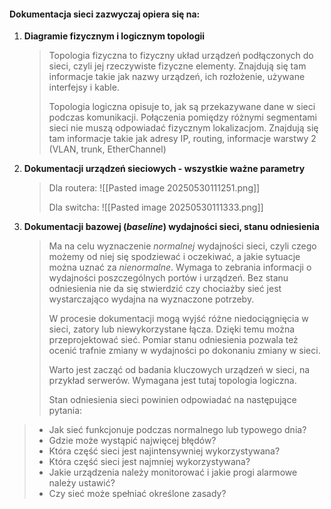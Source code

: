 #### Dokumentacja sieci zazwyczaj opiera się na:
1. **Diagramie fizycznym i logicznym topologii**
   >Topologia fizyczna to fizyczny układ urządzeń podłączonych do sieci, czyli jej rzeczywiste fizyczne elementy. Znajdują się tam informacje takie jak nazwy urządzeń, ich rozłożenie, używane interfejsy i kable.
   >
   >Topologia logiczna opisuje to, jak są przekazywane dane w sieci podczas komunikacji. Połączenia pomiędzy różnymi segmentami sieci nie muszą odpowiadać fizycznym lokalizacjom. Znajdują się tam informacje takie jak adresy IP, routing, informacje warstwy 2 (VLAN, trunk, EtherChannel)
2. **Dokumentacji urządzeń sieciowych - wszystkie ważne parametry**
   >Dla routera:
   >![[Pasted image 20250530111251.png]]
   >
   >Dla switcha:
   >![[Pasted image 20250530111333.png]]
3. **Dokumentacji bazowej (*baseline*) wydajności sieci, stanu odniesienia**
   >Ma na celu wyznaczenie *normalnej* wydajności sieci, czyli czego możemy od niej się spodziewać i oczekiwać, a jakie sytuacje można uznać za *nienormalne*. Wymaga to zebrania informacji o wydajności poszczególnych portów i urządzeń. Bez stanu odniesienia nie da się stwierdzić czy chociażby sieć jest wystarczająco wydajna na wyznaczone potrzeby.
   >
   >W procesie dokumentacji mogą wyjść różne niedociągnięcia w sieci, zatory lub niewykorzystane łącza. Dzięki temu można przeprojektować sieć. Pomiar stanu odniesienia pozwala też ocenić trafnie zmiany w wydajności po dokonaniu zmiany w sieci.
   >
   >Warto jest zacząć od badania kluczowych urządzeń w sieci, na przykład serwerów. Wymagana jest tutaj topologia logiczna.
   >
   >Stan odniesienia sieci powinien odpowiadać na następujące pytania:
>- Jak sieć funkcjonuje podczas normalnego lub typowego dnia?
>- Gdzie może wystąpić najwięcej błędów?
>- Która część sieci jest najintensywniej wykorzystywana?
>- Która część sieci jest najmniej wykorzystywana?
>- Jakie urządzenia należy monitorować i jakie progi alarmowe należy ustawić?
>- Czy sieć może spełniać określone zasady?